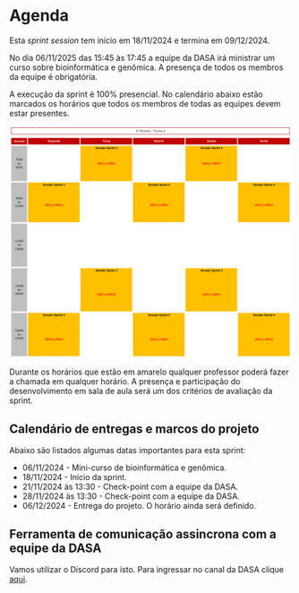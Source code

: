 # Agenda 

Esta *sprint session* tem início em 18/11/2024 e termina em 09/12/2024. 

No dia 06/11/2025 das 15:45 às 17:45 a equipe da DASA irá ministrar um curso sobre bioinformática e genômica. A presença de todos os membros da equipe é obrigatória.

A execução da sprint é 100% presencial. No calendário abaixo estão marcados os horários que todos os membros de todas as equipes devem estar presentes. 

![](./img/calendario.png)

Durante os horários que estão em amarelo qualquer professor poderá fazer a chamada em qualquer horário. A presença e participação do desenvolvimento em sala de aula será um dos critérios de avaliação da sprint.

## Calendário de entregas e marcos do projeto

Abaixo são listados algumas datas importantes para esta sprint: 

* 06/11/2024 - Mini-curso de bioinformática e genômica.
* 18/11/2024 - Início da sprint.
* 21/11/2024 às 13:30 - Check-point com a equipe da DASA.
* 28/11/2024 às 13:30 - Check-point com a equipe da DASA.
* 06/12/2024 - Entrega do projeto. O horário ainda será definido. 

## Ferramenta de comunicação assincrona com a equipe da DASA

Vamos utilizar o Discord para isto. Para ingressar no canal da DASA clique [aqui](https://discord.gg/3MeqS4mb).


